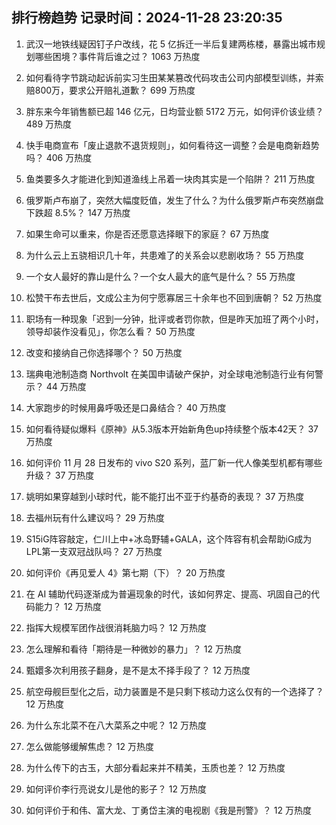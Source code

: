 
## 排行榜趋势 记录时间：2024-11-28 23:20:35
  
  1. 武汉一地铁线疑因钉子户改线，花 5 亿拆迁一半后复建两栋楼，暴露出城市规划哪些困境？事件背后谁之过？ 1063 万热度
    
  2. 如何看待字节跳动起诉前实习生田某某篡改代码攻击公司内部模型训练，并索赔800万，要求公开赔礼道歉？ 699 万热度
    
  3. 胖东来今年销售额已超 146 亿元，日均营业额 5172 万元，如何评价该业绩？ 489 万热度
    
  4. 快手电商宣布「废止退款不退货规则」，如何看待这一调整？会是电商新趋势吗？ 406 万热度
    
  5. 鱼类要多久才能进化到知道渔线上吊着一块肉其实是一个陷阱？ 211 万热度
    
  6. 俄罗斯卢布崩了，突然大幅度贬值，发生了什么？为什么俄罗斯卢布突然崩盘下跌超 8.5%？ 147 万热度
    
  7. 如果生命可以重来，你是否还愿意选择眼下的家庭？ 67 万热度
    
  8. 为什么云上五骁相识几十年，共患难了的关系会以悲剧收场？ 55 万热度
    
  9. 一个女人最好的靠山是什么？一个女人最大的底气是什么？ 55 万热度
    
  10. 松赞干布去世后，文成公主为何宁愿寡居三十余年也不回到唐朝？ 52 万热度
    
  11. 职场有一种现象「迟到一分钟，批评或者罚你款，但是昨天加班了两个小时，领导却装作没看见」，你怎么看？ 50 万热度
    
  12. 改变和接纳自己你选择哪个？ 50 万热度
    
  13. 瑞典电池制造商 Northvolt 在美国申请破产保护，对全球电池制造行业有何警示？ 44 万热度
    
  14. 大家跑步的时候用鼻呼吸还是口鼻结合？ 40 万热度
    
  15. 如何看待疑似爆料《原神》从5.3版本开始新角色up持续整个版本42天？ 37 万热度
    
  16. 如何评价 11 月 28 日发布的 vivo S20 系列，蓝厂新一代人像美型机都有哪些升级？ 37 万热度
    
  17. 姚明如果穿越到小球时代，能不能打出不亚于约基奇的表现？ 37 万热度
    
  18. 去福州玩有什么建议吗？ 29 万热度
    
  19. S15iG阵容敲定，仁川上中+冰岛野辅+GALA，这个阵容有机会帮助iG成为LPL第一支双冠战队吗？ 27 万热度
    
  20. 如何评价《再见爱人 4》第七期（下）？ 20 万热度
    
  21. 在 AI 辅助代码逐渐成为普遍现象的时代，该如何界定、提高、巩固自己的代码能力？ 12 万热度
    
  22. 指挥大规模军团作战很消耗脑力吗？ 12 万热度
    
  23. 怎么理解和看待「期待是一种微妙的暴力」？ 12 万热度
    
  24. 甄嬛多次利用孩子翻身，是不是太不择手段了？ 12 万热度
    
  25. 航空母舰巨型化之后，动力装置是不是只剩下核动力这么仅有的一个选择了？ 12 万热度
    
  26. 为什么东北菜不在八大菜系之中呢？ 12 万热度
    
  27. 怎么做能够缓解焦虑？ 12 万热度
    
  28. 为什么传下的古玉，大部分看起来并不精美，玉质也差？ 12 万热度
    
  29. 如何评价李行亮说女儿是他的影子？ 12 万热度
    
  30. 如何评价于和伟、富大龙、丁勇岱主演的电视剧《我是刑警》？ 12 万热度
    